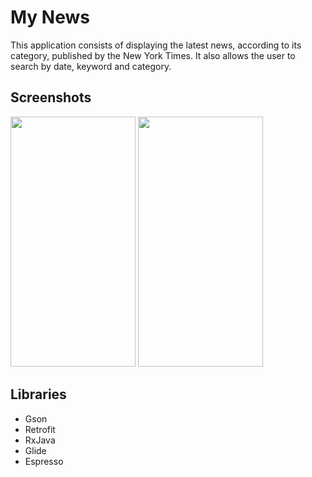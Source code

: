 # My News

This application consists of displaying the latest news, according to its category, published by the New York Times. It also allows the user to search by date, keyword and category.

## Screenshots

<img src = "https://github.com/Seb77410/Projet-5-Mynews/blob/master/app/src/main/res/drawable/my_news.gif" width ="200" height="400">   <img src = "https://github.com/Seb77410/Projet-5-Mynews/blob/master/app/src/main/res/drawable/screenshot_1614877658.png" width ="200" height="400">


## Libraries

- Gson
- Retrofit
- RxJava
- Glide
- Espresso
